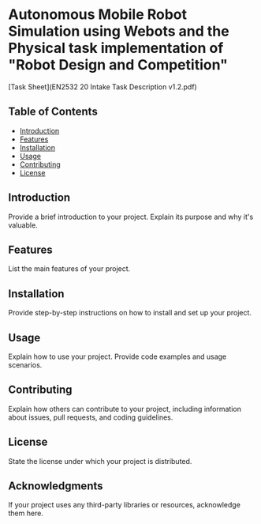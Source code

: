 
# Autonomous Mobile Robot Simulation using Webots and the Physical task implementation of "Robot Design and Competition"

[Task Sheet](EN2532 20 Intake Task Description v1.2.pdf)


## Table of Contents

- [Introduction](#introduction)
- [Features](#features)
- [Installation](#installation)
- [Usage](#usage)
- [Contributing](#contributing)
- [License](#license)

## Introduction

Provide a brief introduction to your project. Explain its purpose and why it's valuable.

## Features

List the main features of your project.

## Installation

Provide step-by-step instructions on how to install and set up your project.

## Usage

Explain how to use your project. Provide code examples and usage scenarios.

## Contributing

Explain how others can contribute to your project, including information about issues, pull requests, and coding guidelines.

## License

State the license under which your project is distributed.

## Acknowledgments

If your project uses any third-party libraries or resources, acknowledge them here.

